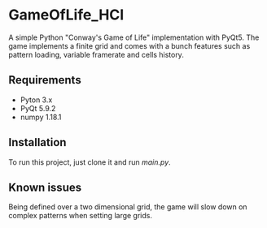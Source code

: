 # GameOfLife_HCI
A simple Python "Conway's Game of Life" implementation with PyQt5.
The game implements a finite grid and comes with a bunch features such as pattern loading, variable framerate and cells history.

## Requirements
- Pyton 3.x
- PyQt 5.9.2
- numpy 1.18.1

## Installation
To run this project, just clone it and run _main.py_.

## Known issues
Being defined over a two dimensional grid, the game will slow down on complex patterns when setting large grids.
